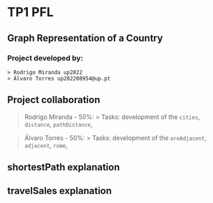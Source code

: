 # TP1 PFL

## Graph Representation of a Country

### Project developed by:
    > Rodrigo Miranda up2022
    > Álvaro Torres up202208954@up.pt

## Project collaboration

> Rodrigo Miranda - 50%:
    > Tasks: development of the `cities`, `distance`, `pathDistance`, 

> Álvaro Torres - 50%:
    > Tasks: development of the `areAdjacent`, `adjacent`, `rome`, 

## shortestPath explanation



## travelSales explanation